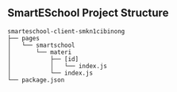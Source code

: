 ## SmartESchool Project Structure
```
smarteschool-client-smkn1cibinong
├── pages
│   └── smartschool
│       └── materi
│           ├── [id]
│           │   └── index.js
│           └── index.js
└── package.json
```
